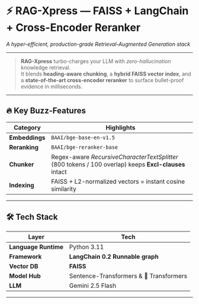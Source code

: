 # ⚡️ RAG-Xpress — FAISS + LangChain + Cross-Encoder Reranker

_A hyper-efficient, production-grade Retrieval-Augmented Generation stack_

---

> **RAG-Xpress** turbo-charges your LLM with _zero-hallucination_ knowledge retrieval.  
> It blends **heading-aware chunking**, a **hybrid FAISS vector index**, and a **state-of-the-art cross-encoder reranker** to surface bullet-proof evidence in milliseconds.

---

## 🔥 Key Buzz-Features

| Category       | Highlights                                                                                            |
| -------------- | ----------------------------------------------------------------------------------------------------- |
| **Embeddings** | `BAAI/bge-base-en-v1.5`                                                                               |
| **Reranking**  | `BAAI/bge-reranker-base`                                                                              |
| **Chunker**    | Regex-aware _RecursiveCharacterTextSplitter_ (800 tokens / 100 overlap) keeps **Excl-clauses** intact |
| **Indexing**   | FAISS + L2-normalized vectors = instant cosine similarity                                             |

---

## 🛠️ Tech Stack

| Layer                | Tech                                    |
| -------------------- | --------------------------------------- |
| **Language Runtime** | Python 3.11                             |
| **Framework**        | **LangChain 0.2 Runnable graph**        |
| **Vector DB**        | **FAISS**                               |
| **Model Hub**        | Sentence-Transformers & 🤗 Transformers |
| **LLM**              | Gemini 2.5 Flash                        |

---

